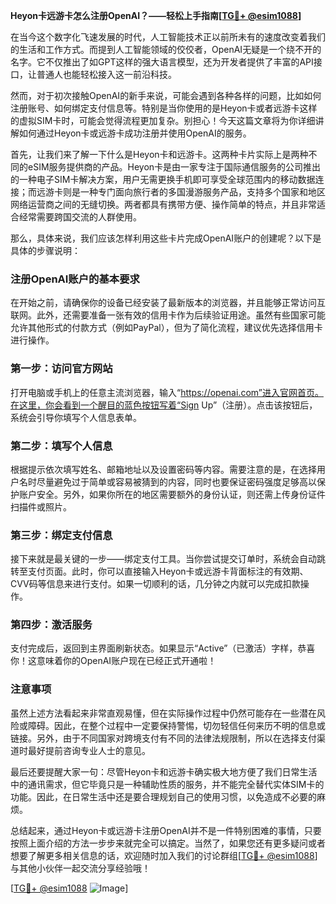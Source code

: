 **Heyon卡远游卡怎么注册OpenAI？——轻松上手指南[[TG💪+ @esim1088](https://t.me/s/esim1088)]**

在当今这个数字化飞速发展的时代，人工智能技术正以前所未有的速度改变着我们的生活和工作方式。而提到人工智能领域的佼佼者，OpenAI无疑是一个绕不开的名字。它不仅推出了如GPT这样的强大语言模型，还为开发者提供了丰富的API接口，让普通人也能轻松接入这一前沿科技。

然而，对于初次接触OpenAI的新手来说，可能会遇到各种各样的问题，比如如何注册账号、如何绑定支付信息等。特别是当你使用的是Heyon卡或者远游卡这样的虚拟SIM卡时，可能会觉得流程更加复杂。别担心！今天这篇文章将为你详细讲解如何通过Heyon卡或远游卡成功注册并使用OpenAI的服务。

首先，让我们来了解一下什么是Heyon卡和远游卡。这两种卡片实际上是两种不同的eSIM服务提供商的产品。Heyon卡是由一家专注于国际通信服务的公司推出的一种电子SIM卡解决方案，用户无需更换手机即可享受全球范围内的移动数据连接；而远游卡则是一种专门面向旅行者的多国漫游服务产品，支持多个国家和地区网络运营商之间的无缝切换。两者都具有携带方便、操作简单的特点，并且非常适合经常需要跨国交流的人群使用。

那么，具体来说，我们应该怎样利用这些卡片完成OpenAI账户的创建呢？以下是具体的步骤说明：

### 注册OpenAI账户的基本要求

在开始之前，请确保你的设备已经安装了最新版本的浏览器，并且能够正常访问互联网。此外，还需要准备一张有效的信用卡作为后续验证用途。虽然有些国家可能允许其他形式的付款方式（例如PayPal），但为了简化流程，建议优先选择信用卡进行操作。

### 第一步：访问官方网站

打开电脑或手机上的任意主流浏览器，输入“https://openai.com”进入官网首页。在这里，你会看到一个醒目的蓝色按钮写着“Sign Up”（注册）。点击该按钮后，系统会引导你填写个人信息表单。

### 第二步：填写个人信息

根据提示依次填写姓名、邮箱地址以及设置密码等内容。需要注意的是，在选择用户名时尽量避免过于简单或容易被猜到的内容，同时也要保证密码强度足够高以保护账户安全。另外，如果你所在的地区需要额外的身份认证，则还需上传身份证件扫描件或照片。

### 第三步：绑定支付信息

接下来就是最关键的一步——绑定支付工具。当你尝试提交订单时，系统会自动跳转至支付页面。此时，你可以直接输入Heyon卡或远游卡背面标注的有效期、CVV码等信息来进行支付。如果一切顺利的话，几分钟之内就可以完成扣款操作。

### 第四步：激活服务

支付完成后，返回到主界面刷新状态。如果显示“Active”（已激活）字样，恭喜你！这意味着你的OpenAI账户现在已经正式开通啦！

### 注意事项

虽然上述方法看起来非常直观易懂，但在实际操作过程中仍然可能存在一些潜在风险或障碍。因此，在整个过程中一定要保持警惕，切勿轻信任何来历不明的信息或链接。另外，由于不同国家对跨境支付有不同的法律法规限制，所以在选择支付渠道时最好提前咨询专业人士的意见。

最后还要提醒大家一句：尽管Heyon卡和远游卡确实极大地方便了我们日常生活中的通讯需求，但它毕竟只是一种辅助性质的服务，并不能完全替代实体SIM卡的功能。因此，在日常生活中还是要合理规划自己的使用习惯，以免造成不必要的麻烦。

总结起来，通过Heyon卡或远游卡注册OpenAI并不是一件特别困难的事情，只要按照上面介绍的方法一步步来就完全可以搞定。当然了，如果您还有更多疑问或者想要了解更多相关信息的话，欢迎随时加入我们的讨论群组[[TG💪+ @esim1088](https://t.me/s/esim1088)]与其他小伙伴一起交流分享经验哦！

[[TG💪+ @esim1088](https://t.me/s/esim1088) ![Image](https://i.postimg.cc/4NQfJmqS/Snipaste-2025-05-13-00-14-12.png)]